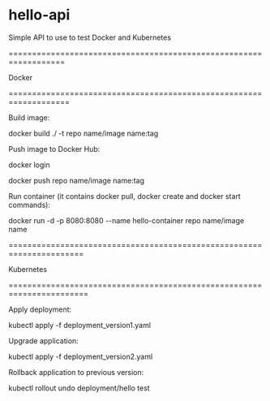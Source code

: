 # hello-api
Simple API to use to test Docker and Kubernetes

==================================================================

Docker

===================================================================


Build image:

docker build ./ -t repo name/image name:tag

Push image to Docker Hub:

docker login

docker push repo name/image name:tag

Run container (it contains docker pull, docker create and docker start commands):

docker run -d -p 8080:8080 --name hello-container repo name/image name

======================================================================

Kubernetes

=======================================================================

Apply deployment:

kubectl apply -f deployment_version1.yaml

Upgrade application: 

kubectl apply -f deployment_version2.yaml

Rollback application to previous version:

kubectl rollout undo deployment/hello
test
